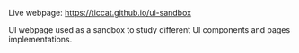 Live webpage: https://ticcat.github.io/ui-sandbox

UI webpage used as a sandbox to study different UI components and pages implementations.
